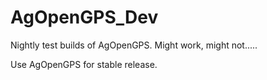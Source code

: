 # AgOpenGPS_Dev

Nightly test builds of AgOpenGPS. Might work, might not..... 

Use AgOpenGPS for stable release.
